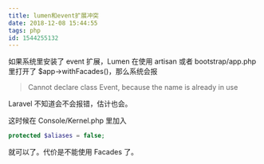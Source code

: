 ```yaml
---
title: lumen和event扩展冲突
date: 2018-12-08 15:44:55
tags: php
id: 1544255132
---
```

如果系统里安装了 event 扩展，Lumen 在使用 artisan 或者 bootstrap/app.php 里打开了 $app->withFacades()，那么系统会报

> Cannot declare class Event, because the name is already in use

Laravel 不知道会不会报错，估计也会。

这时候在 Console/Kernel.php 里加入
```php
protected $aliases = false;
```
就可以了。代价是不能使用 Facades 了。
